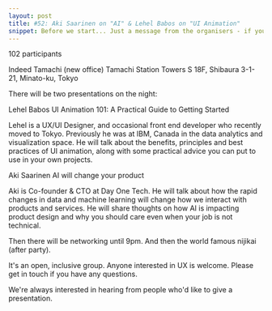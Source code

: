 ```yaml
---
layout: post
title: #52: Aki Saarinen on "AI" & Lehel Babos on "UI Animation"
snippet: Before we start... Just a message from the organisers - if you reserve a ticket and then can't ...
---
```

102 participants

Indeed Tamachi (new office) Tamachi Station Towers S 18F, Shibaura 3-1-21, Minato-ku, Tokyo

There will be two presentations on the night:

Lehel Babos
UI Animation 101: A Practical Guide to Getting Started

Lehel is a UX/UI Designer, and occasional front end developer who recently moved to Tokyo. Previously he was at IBM, Canada in the data analytics and visualization space. He will talk about the benefits, principles and best practices of UI animation, along with some practical advice you can put to use in your own projects.

Aki Saarinen
AI will change your product

Aki is Co-founder & CTO at Day One Tech. He will talk about how the rapid changes in data and machine learning will change how we interact with products and services. He will share thoughts on how AI is impacting product design and why you should care even when your job is not technical.

Then there will be networking until 9pm. And then the world famous nijikai (after party).

It's an open, inclusive group. Anyone interested in UX is welcome. Please get in touch if you have any questions.

We're always interested in hearing from people who'd like to give a presentation.

